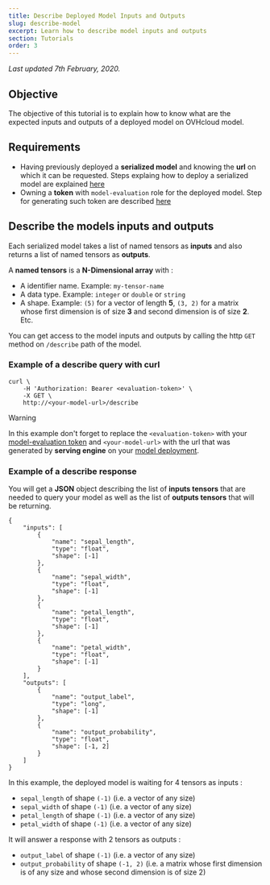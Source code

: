 ```yaml
---
title: Describe Deployed Model Inputs and Outputs
slug: describe-model
excerpt: Learn how to describe model inputs and outputs
section: Tutorials
order: 3
---
```

*Last updated 7th February, 2020.*

## Objective

The objective of this tutorial is to explain how to know what are the
expected inputs and outputs of a deployed model on OVHcloud model.

## Requirements

-   Having previously deployed a **serialized model** and knowing the
    **url** on which it can be requested. Steps explaing how to deploy a
    serialized model are explained [here](../deploy-serialized-models)
-   Owning a **token** with `model-evaluation` role for the deployed
    model. Step for generating such token are described
    [here](../tokens)

## Describe the models inputs and outputs

Each serialized model takes a list of named tensors as **inputs** and
also returns a list of named tensors as **outputs**.

A **named tensors** is a **N-Dimensional array** with :

-   A identifier name. Example: `my-tensor-name`
-   A data type. Example: `integer` or `double` or `string`
-   A shape. Example: `(5)` for a vector of length **5**, `(3, 2)` for a
    matrix whose first dimension is of size **3** and second dimension
    is of size **2**. Etc.

You can get access to the model inputs and outputs by calling the http
`GET` method on `/describe` path of the model.

### Example of a describe query with curl

``` {.bash}
curl \
    -H 'Authorization: Bearer <evaluation-token>' \
    -X GET \
    http://<your-model-url>/describe
```

> [!warning]
>
> In this example don't forget to replace the `<evaluation-token>` with
> your [model-evaluation token](../tokens) and `<your-model-url>` with
> the url that was generated by **serving engine** on your [model
> deployment](../deploy-serialized-models).

### Example of a describe response

You will get a **JSON** object describing the list of **inputs tensors**
that are needed to query your model as well as the list of **outputs
tensors** that will be returning.

``` {.json}
{
    "inputs": [
        {
            "name": "sepal_length",
            "type": "float",
            "shape": [-1]
        },
        {
            "name": "sepal_width",
            "type": "float",
            "shape": [-1]
        },
        {
            "name": "petal_length",
            "type": "float",
            "shape": [-1]
        },
        {
            "name": "petal_width",
            "type": "float",
            "shape": [-1]
        }
    ],
    "outputs": [
        {
            "name": "output_label",
            "type": "long",
            "shape": [-1]
        },
        {
            "name": "output_probability",
            "type": "float",
            "shape": [-1, 2]
        }
    ]
}
```

In this example, the deployed model is waiting for 4 tensors as inputs :

-   `sepal_length` of shape `(-1)` (i.e. a vector of any size)
-   `sepal_width` of shape `(-1)` (i.e. a vector of any size)
-   `petal_length` of shape `(-1)` (i.e. a vector of any size)
-   `petal_width` of shape `(-1)` (i.e. a vector of any size)

It will answer a response with 2 tensors as outputs :

-   `output_label` of shape `(-1)` (i.e. a vector of any size)
-   `output_probability` of shape `(-1, 2)` (i.e. a matrix whose first
    dimension is of any size and whose second dimension is of size 2)
